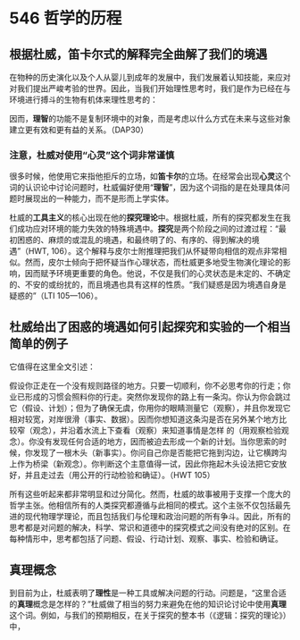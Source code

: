 # 546 哲学的历程

## 根据杜威，笛卡尔式的解释完全曲解了我们的境遇

在物种的历史演化以及个人从婴儿到成年的发展中，我们发展着认知技能，来应对对我们提出严峻考验的世界。因此，当我们开始理性思考时，我们是作为已经在与环境进行搏斗的生物有机体来理性思考的：

因而，**理智**的功能不是复制环境中的对象，而是考虑以什么方式在未来与这些对象建立更有效和更有益的关系。（DAP30）

### 注意，杜威对使用“心灵”这个词非常谨慎

很多时候，他使用它来指他拒斥的立场，如**笛卡尔**的立场。在经常会出现**心灵**这个词的认识论中讨论问题时，杜威偏好使用“**理智**”，因为这个词指的是在处理具体问题时展现出的一种能力，而不是形而上学实体。

杜威的**工具主义**的核心出现在他的**探究理论**中。根据杜威，所有的探究都发生在我们成功应对环境的能力失效的特殊境遇中。**探究**是两个阶段之间的过渡过程：“最初困惑的、麻烦的或混乱的境遇，和最终明了的、有序的、得到解决的境遇”（HWT, 106）。这个解释与皮尔士附推理把我们从怀疑带向相信的观点非常相似。然而，皮尔士倾向于把怀疑当作心理状态，而杜威更多地受生物演化理论的影响，因而赋予环境更重要的角色。他说，不仅是我们的心灵状态是未定的、不确定的、不安的或纷扰的，而且境遇也具有这样的性质。“我们疑惑是因为境遇自身是疑惑的”（LTI 105—106）。

## 杜威给出了困惑的境遇如何引起探究和实验的一个相当简单的例子

它值得在这里全文引述：

假设你正走在一个没有规则路径的地方。只要一切顺利，你不必思考你的行走；你业已形成的习惯会照料你的行走。突然你发现你的路上有一条沟。你认为你会跳过它（假设、计划）；但为了确保无虞，你用你的眼睛测量它（观察），并且你发现它相对较宽，对岸很滑（事实、数据）。因而你想知道这条沟是否在另外某个地方比较窄（观念），并沿着水流上下查看（观察）来知道事情是怎样 的（用观察检验观念）。你没有发现任何合适的地方，因而被迫去形成一个新的计划。当你思索的时候，你发现了一根木头（新事实）。你问自己你是否能把它拖到沟边，让它横跨沟上作为桥梁（新观念）。你判断这个主意值得一试，因此你拖起木头设法把它安放好，并且走过去（用公开的行动检验和确证）。（HWT 105）

所有这些听起来都非常明显和过分简化。然而，杜威的故事被用于支撑一个庞大的哲学主张。他相信所有的人类探究都遵循与此相同的模式。这个主张不仅包括最先进的现代物理学理论，而且包括我们与伦理和政治问题的所有争斗。因此，所有的思考都是对问题的解决，科学、常识和道德中的探究模式之间没有绝对的区别。在每种情形中，思考都包括了问题、假设、行动计划、观察、事实、检验和确证。

## 真理概念

到目前为止，杜威表明了**理性**是一种工具或解决问题的行动。问题是，“这里合适的**真理**概念是怎样的？”杜威做了相当的努力来避免在他的知识论讨论中使用**真理**这个词。例如，与我们的预期相反，在关于探究的整本书（《逻辑：探究的理论》）中，